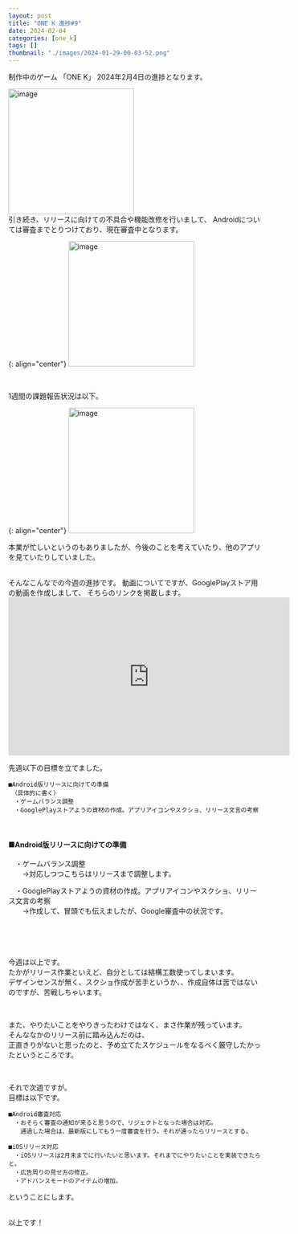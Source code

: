 ```yaml
---
layout: post
title: "ONE K 進捗#9"
date: 2024-02-04
categories: [one_k]
tags: []
thumbnail: "./images/2024-01-29-00-03-52.png"
---
```


制作中のゲーム
「ONE K」
2024年2月4日の進捗となります。  
  
<img src="{{ './images/2024-01-29-00-03-52.png' }}" alt="image" width="250" class="center-image"/>
  
<br>
引き続き、リリースに向けての不具合や機能改修を行いまして、  
Androidについては審査までとりつけており、現在審査中となります。  

{: align="center"}
<img src="{{ './images/2024-02-04-22-12-26.png' }}" alt="image" width="250"/>  
  

  
<br>

1週間の課題報告状況は以下。  

{: align="center"}
<img src="{{ './images/2024-02-04-23-10-46.png' }}" alt="image" width="250"/>  

本業が忙しいというのもありましたが、今後のことを考えていたり、他のアプリを見ていたりしていました。  

  
<br>
そんなこんなでの今週の進捗です。  
動画についてですが、GooglePlayストア用の動画を作成しまして、  
そちらのリンクを掲載します。  
<iframe width="560" height="315" src="https://www.youtube.com/embed/ulyfyhqVzSI" frameborder="0" allowfullscreen></iframe>  
  
<br>
  

先週以下の目標を立てました。  　
```
■Android版リリースに向けての準備  
　（具体的に書く）
　・ゲームバランス調整
　・GooglePlayストアようの資材の作成。アプリアイコンやスクショ、リリース文言の考察
```
<br>
  
#### ■Android版リリースに向けての準備  
　・ゲームバランス調整  
　　→対応しつつこちらはリリースまで調整します。  


　・GooglePlayストアようの資材の作成。アプリアイコンやスクショ、リリース文言の考察  
　　→作成して、冒頭でも伝えましたが、Google審査中の状況です。  
　
  
<br>
<br>
  
今週は以上です。  
たかがリリース作業といえど、自分としては結構工数使ってしまいます。  
デザインセンスが無く、スクショ作成が苦手というか、、作成自体は苦ではないのですが、苦戦しちゃいます。  
  
<br>
  
また、やりたいことをやりきったわけではなく、まさ作業が残っています。  
そんななかのリリース前に踏み込んだのは、  
正直きりがないと思ったのと、予め立てたスケジュールをなるべく厳守したかったというところです。  
  

<br>

それで次週ですが。  
目標は以下です。  
```
■Android審査対応  
　・おそらく審査の通知が来ると思うので、リジェクトとなった場合は対応。  
　　通過した場合は、最新版にしてもう一度審査を行う。それが通ったらリリースとする。  
  
■iOSリリース対応  
　・iOSリリースは2月末までに行いたいと思います。それまでにやりたいことを実装できたらと。  
　・広告周りの見せ方の修正。  
　・アドバンスモードのアイテムの増加。  
```
ということにします。  
  


  
<br>
以上です！  
  
